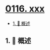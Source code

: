 # [0116. xxx](https://github.com/Tdahuyou/TNotes.leetcode/tree/main/notes/0116.%20xxx)

<!-- region:toc -->

- [1. 📝 概述](#1--概述)

<!-- endregion:toc -->

## 1. 📝 概述
